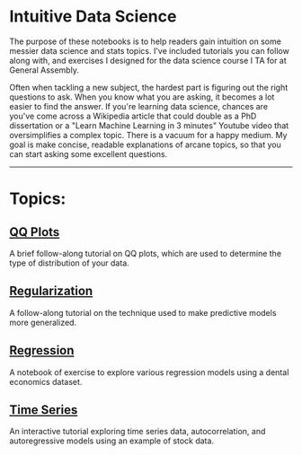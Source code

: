 # Intuitive Data Science

The purpose of these notebooks is to help readers gain intuition on some messier data science and stats topics. I've included tutorials you can follow along with, and exercises I designed for the data science course I TA for at General Assembly. 

Often when tackling a new subject, the hardest part is figuring out the right questions to ask. When you know what you are asking, it becomes a lot easier to find the answer. If you're learning data science, chances are you've come across a Wikipedia article that could double as a PhD dissertation or a "Learn Machine Learning in 3 minutes" Youtube video that oversimplifies a complex topic. There is a vacuum for a happy medium. My goal is make concise, readable explanations of arcane topics, so that you can start asking some excellent questions.

---------------------------------------------------------------
# Topics: 

## [QQ  Plots](https://github.com/momonala/DS_tutorials/blob/master/QQ_plot.ipynb) 

A brief follow-along tutorial on QQ plots, which are used to determine the type of distribution of your data. 

## [Regularization ](https://github.com/momonala/DS_tutorials/blob/master/Regularization.ipynb)

A follow-along tutorial on the technique used to make predictive models more generalized. 

## [Regression](https://github.com/momonala/DS_tutorials/blob/master/regression_problems.ipynb)

A notebook of exercise to explore various regression models using a dental economics dataset. 

## [Time Series]()

An interactive tutorial exploring time series data, autocorrelation, and autoregressive models using an example of stock data. 


